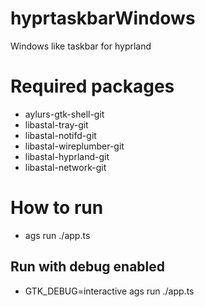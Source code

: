# hyprtaskbarWindows
Windows like taskbar for hyprland

# Required packages
- aylurs-gtk-shell-git
- libastal-tray-git
- libastal-notifd-git
- libastal-wireplumber-git
- libastal-hyprland-git
- libastal-network-git


# How to run
- ags run ./app.ts

## Run with debug enabled
- GTK_DEBUG=interactive ags run ./app.ts